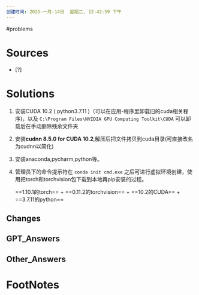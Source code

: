 ```yaml
---
创建时间: 2025-一月-14日  星期二, 12:42:59 下午
---
```

#problems 

# Sources

- [?] 


# Solutions
1. 安装CUDA 10.2 ( python3.7.11 )（可以在应用-程序里卸载旧的cuda相关程序)，以及 `C:\Program Files\NVIDIA GPU Computing Toolkit\CUDA` 可以卸载后在手动删除残余文件夹
2. 安装**cudnn 8.5.0 for CUDA 10.2**,解压后把文件拷贝到cuda目录(可直接改名为cudnn以简化)
3. 安装anaconda,pycharm,python等。
4. 管理员下的命令提示符在 `conda init cmd.exe` 之后可进行虚拟环境创建，使用把torch和torchvision包下载到本地再pip安装的过程。
   
   ==1.10.1的torch== + ==0.11.2的torchvision== + ==10.2的CUDA== + ==3.7.11的python==

## Changes


## GPT_Answers


## Other_Answers


# FootNotes

